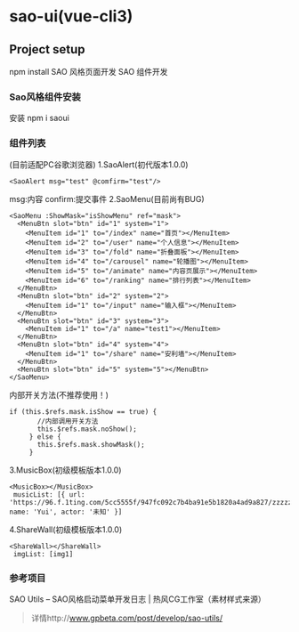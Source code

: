 # sao-ui(vue-cli3)

## Project setup
npm install
SAO 风格页面开发
SAO 组件开发

### Sao风格组件安装
安装 npm i saoui

### 组件列表
(目前适配PC谷歌浏览器)
1.SaoAlert(初代版本1.0.0)
```
<SaoAlert msg="test" @comfirm="test"/>
```  
msg:内容
confirm:提交事件
2.SaoMenu(目前尚有BUG)  
```  
<SaoMenu :ShowMask="isShowMenu" ref="mask">
  <MenuBtn slot="btn" id="1" system="1">
    <MenuItem id="1" to="/index" name="首页"></MenuItem>
    <MenuItem id="2" to="/user" name="个人信息"></MenuItem>
    <MenuItem id="3" to="/fold" name="折叠面板"></MenuItem>
    <MenuItem id="4" to="/carousel" name="轮播图"></MenuItem>
    <MenuItem id="5" to="/animate" name="内容页展示"></MenuItem>
    <MenuItem id="6" to="/ranking" name="排行列表"></MenuItem>
  </MenuBtn>
  <MenuBtn slot="btn" id="2" system="2">
    <MenuItem id="1" to="/input" name="输入框"></MenuItem>
  </MenuBtn>
  <MenuBtn slot="btn" id="3" system="3">
    <MenuItem id="1" to="/a" name="test1"></MenuItem>
  </MenuBtn>
  <MenuBtn slot="btn" id="4" system="4">
    <MenuItem id="1" to="/share" name="安利墙"></MenuItem>
  </MenuBtn>
  <MenuBtn slot="btn" id="5" system="5"></MenuBtn>
</SaoMenu>
```
 内部开关方法(不推荐使用！)
 ```
 if (this.$refs.mask.isShow == true) {
        //内部调用开关方法
        this.$refs.mask.noShow();
      } else {
        this.$refs.mask.showMask();
      }
```
3.MusicBox(初级模板版本1.0.0)  
```
<MusicBox></MusicBox>
 musicList: [{ url: 'https://96.f.1ting.com/5cc5555f/947fc092c7b4ba91e5b1820a4ad9a827/zzzzzmp3/2013aJan/23D/23ostsao/25.mp3', name: 'Yui', actor: '未知' }]
```
4.ShareWall(初级模板版本1.0.0) 
```
<ShareWall></ShareWall>
 imgList: [img1]
```
### 参考项目
SAO Utils – SAO风格启动菜单开发日志 | 热风CG工作室（素材样式来源）
>详情http://www.gpbeta.com/post/develop/sao-utils/
